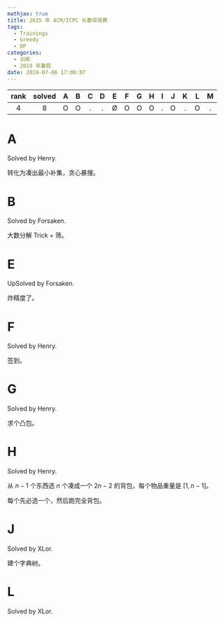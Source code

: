 ```yaml
---
mathjax: true
title: 2015 年 ACM/ICPC 长春现场赛
tags:
  - Trainings
  - Greedy
  - DP
categories:
  - 训练
  - 2019 年暑假
date: 2019-07-06 17:06:07
---
```


| rank | solved |  A  |  B  |  C  |  D  |  E  |  F  |  G  |  H  |  I  |  J  |  K  |  L  |  M  |
| :--: | :----: | :-: | :-: | :-: | :-: | :-: | :-: | :-: | :-: | :-: | :-: | :-: | :-: | :-: |
|  4   |   8    |  O  |  O  |  .  |  .  |  Ø  |  O  |  O  |  O  |  .  |  O  |  .  |  O  |  .  |

<!--more-->

# A

Solved by Henry.

转化为凑出最小补集，贪心暴搜。

# B

Solved by Forsaken.

大数分解 Trick + 筛。

# E

UpSolved by Forsaken.

炸精度了。

# F

Solved by Henry.

签到。

# G

Solved by Henry.

求个凸包。

# H

Solved by Henry.

从 $n-1$ 个东西选 $n$ 个凑成一个 $2n-2$ 的背包，每个物品重量是 $[1,n-1]$。

每个先必选一个，然后跑完全背包。

# J

Solved by XLor.

建个字典树。

# L

Solved by XLor.

